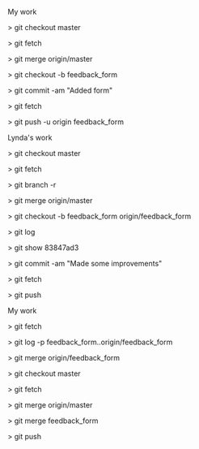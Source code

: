 My work

&gt; git checkout master

&gt; git fetch 

&gt; git merge origin/master

&gt; git checkout -b feedback\_form

&gt; git commit -am "Added form"

&gt; git fetch

&gt; git push -u origin feedback\_form



Lynda's work

&gt; git checkout master

&gt; git fetch

&gt; git branch -r 

&gt; git merge origin/master

&gt; git checkout -b feedback\_form origin/feedback\_form

&gt; git log

&gt; git show 83847ad3

&gt; git commit -am "Made some improvements"

&gt; git fetch

&gt; git push



My work

&gt; git fetch

&gt; git log -p feedback\_form..origin/feedback\_form

&gt; git merge origin/feedback\_form

&gt; git checkout master

&gt; git fetch

&gt; git merge origin/master

&gt; git merge feedback\_form

&gt; git push






